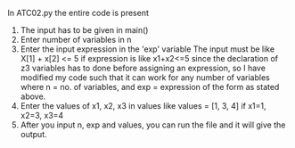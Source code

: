 In ATC02.py the entire code is present

1. The input has to be given in main()
2. Enter number of variables in n 
3. Enter the input expression in the 'exp' variable
    The input must be like X[1] + x[2] <= 5 if expression is like x1+x2<=5
    since the declaration of z3 variables has to done before assigning an expression, so I have modified my code such that it can work for any number of variables where n = no. of variables, and exp = expression of the form as stated above.
4. Enter the values of x1, x2, x3 in values like values = [1, 3, 4] if x1=1, x2=3, x3=4
5. After you input n, exp and values, you can run the file and it will give the output.
